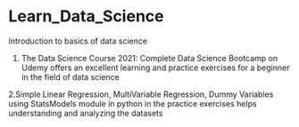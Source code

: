 # Learn_Data_Science
Introduction to basics of data science 


1. The Data Science Course 2021: Complete Data Science Bootcamp on Udemy offers an excellent learning and practice exercises for a beginner in the field of data science 

2.Simple Linear Regression, MultiVariable Regression, Dummy Variables using StatsModels module in python in the practice exercises helps understanding and analyzing the datasets 
